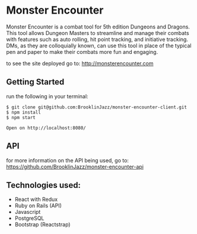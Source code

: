 # Monster Encounter
Monster Encounter is a combat tool for 5th edition Dungeons and Dragons. This tool allows Dungeon Masters to streamline and manage their combats with features such as auto rolling, hit point tracking, and initiative tracking. DMs, as they are colloquially known, can use this tool in place of the typical pen and paper to make their combats more fun and engaging.

to see the site deployed go to: http://monsterencounter.com

## Getting Started
run the following in your terminal:
```
$ git clone git@github.com:BrooklinJazz/monster-encounter-client.git
$ npm install
$ npm start

Open on http://localhost:8080/
```

## API
for more information on the API being used, go to: https://github.com/BrooklinJazz/monster-encounter-api

## Technologies used:
- React with Redux
- Ruby on Rails (API)
- Javascript
- PostgreSQL
- Bootstrap (Reactstrap)
